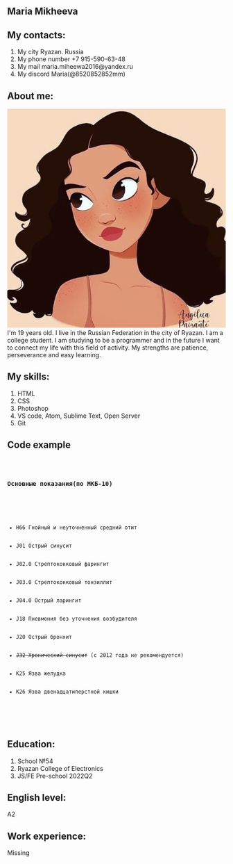 <!DOCTYPE html>
<html lang="en">
<head>
    <title>CV3</title>
    <meta charset="UTF-8">
    <meta http-equiv="X-UA-Compatible" content="IE=edge">
    <meta name="viewport" content="width=device-width, initial-scale=1.0">
</head>
<body>
    <h2> Maria Mikheeva </h2>
<h2> My contacts: </h2>
<ol>
 <li> My city Ryazan. Russia</li>
 <li> My phone number +7 915-590-63-48</li>
 <li> My mail maria.miheewa2016@yandex.ru</li>
 <li> My discord Maria(@8520852852mm)</li>
</ol>
<h2> About me: </h2>
<img src="1.jpg" alt="my photo">
I'm 19 years old. I live in the Russian Federation in the city of Ryazan. I am a college student. I am studying to be a programmer and in the future I want to connect my life with this field of activity. My strengths are patience, perseverance and easy learning.
<h2> My skills: </h2>
<ol>
    <li> HTML</li>
    <li> CSS</li>
    <li> Photoshop</li>
    <li> VS code, Atom, Sublime Text, Open Server</li>
    <li> Git</li>
</ol>
<h2>Code example</h2>
  <pre>
  <code>
		<h3>Основные показания(по МКБ-10)</h3>
		<ul>
			<li>H66 Гнойный и неуточненный средний отит</li>
			<li>J01 Острый синусит</li>
			<li>J02.0 Стрептококковый фарингит</li>
			<li>J03.0 Стрептококковый тонзиллит</li>
			<li>J04.0 Острый ларингит</li>
			<li>J18 Пневмония без уточнения возбудителя</li>
			<li>J20 Острый бронхит</li>
			<li><s>J32 Хронический синусит</s> (с 2012 года не рекомендуется)</li>
			<li>K25 Язва желудка</li>
			<li>K26 Язва двенадцатиперстной кишки</li>
		</ul></code>
   </pre>
<h2> Education: </h2>
<ol>
<li> School №54</li>
<li> Ryazan College of Electronics</li>
<li> JS/FE Pre-school 2022Q2</li>
</ol>
<h2> English level: </h2>
A2
<h2> Work experience: </h2>
Missing
</body>
</html>